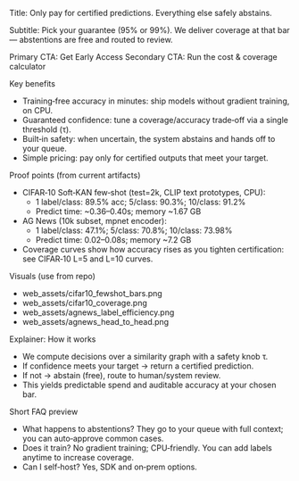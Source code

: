 Title: Only pay for certified predictions. Everything else safely abstains.

Subtitle: Pick your guarantee (95% or 99%). We deliver coverage at that bar — abstentions are free and routed to review.

Primary CTA: Get Early Access
Secondary CTA: Run the cost & coverage calculator

Key benefits
- Training‑free accuracy in minutes: ship models without gradient training, on CPU.
- Guaranteed confidence: tune a coverage/accuracy trade‑off via a single threshold (τ).
- Built‑in safety: when uncertain, the system abstains and hands off to your queue.
- Simple pricing: pay only for certified outputs that meet your target.

Proof points (from current artifacts)
- CIFAR‑10 Soft‑KAN few‑shot (test=2k, CLIP text prototypes, CPU):
  - 1 label/class: 89.5% acc; 5/class: 90.3%; 10/class: 91.2%
  - Predict time: ~0.36–0.40s; memory ~1.67 GB
- AG News (10k subset, mpnet encoder):
  - 1 label/class: 47.1%; 5/class: 70.8%; 10/class: 73.98%
  - Predict time: 0.02–0.08s; memory ~7.2 GB
- Coverage curves show how accuracy rises as you tighten certification: see CIFAR‑10 L=5 and L=10 curves.

Visuals (use from repo)
- web_assets/cifar10_fewshot_bars.png
- web_assets/cifar10_coverage.png
- web_assets/agnews_label_efficiency.png
- web_assets/agnews_head_to_head.png

Explainer: How it works
- We compute decisions over a similarity graph with a safety knob τ.
- If confidence meets your target → return a certified prediction.
- If not → abstain (free), route to human/system review.
- This yields predictable spend and auditable accuracy at your chosen bar.

Short FAQ preview
- What happens to abstentions? They go to your queue with full context; you can auto‑approve common cases.
- Does it train? No gradient training; CPU‑friendly. You can add labels anytime to increase coverage.
- Can I self‑host? Yes, SDK and on‑prem options.

